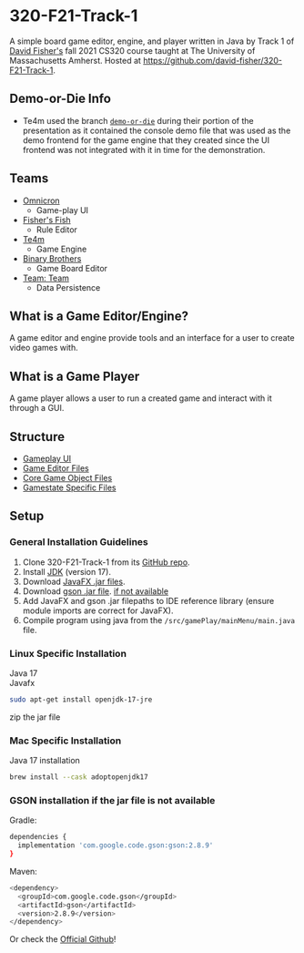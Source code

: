 # 320-F21-Track-1

A simple board game editor, engine, and player written in Java by Track 1 of [David Fisher's](https://people.cs.umass.edu/~dfisher/) fall 2021 CS320 course taught at The University of Massachusetts Amherst. Hosted at https://github.com/david-fisher/320-F21-Track-1.

## Demo-or-Die Info

-   Te4m used the branch [`demo-or-die`](https://github.com/david-fisher/320-F21-Track-1/tree/demo-or-die) during their portion of the presentation as it contained the console demo file that was used as the demo frontend for the game engine that they created since the UI frontend was not integrated with it in time for the demonstration.

## Teams

-   [Omnicron](https://github.com/david-fisher/320-F21-Track-1/wiki/Team-Omnicron-Wiki)
    -   Game-play UI
-   [Fisher's Fish](https://github.com/david-fisher/320-F21-Track-1/wiki/Fisher's-Fish-Wiki)
    -   Rule Editor
-   [Te4m](https://github.com/david-fisher/320-F21-Track-1/wiki/TE4M-Wiki)
    -   Game Engine
-   [Binary Brothers](https://github.com/david-fisher/320-F21-Track-1/wiki/Team-Binary-Brothers-Wiki)
    -   Game Board Editor
-   [Team: Team](https://github.com/david-fisher/320-F21-Track-1/wiki/Team:-Team-Wiki)
    -   Data Persistence

## What is a Game Editor/Engine?

A game editor and engine provide tools and an interface for a user to create video games with.

## What is a Game Player

A game player allows a user to run a created game and interact with it through a GUI.

## Structure

-   [Gameplay UI](src/gamePlay/README.md)
-   [Game Editor Files](src/GameEditor)
-   [Core Game Object Files](src/Objects)
-   [Gamestate Specific Files](src/State)

## Setup

### General Installation Guidelines

1. Clone 320-F21-Track-1 from its [GitHub repo](https://github.com/david-fisher/320-F21-Track-1).
1. Install [JDK](https://www.oracle.com/java/technologies/downloads/) (version 17).
1. Download [JavaFX .jar files](https://gluonhq.com/products/javafx/).
2. Download [gson .jar file](https://search.maven.org/artifact/com.google.code.gson/gson/2.8.9/jar). [if not available](#GSON-installation-if-the-jar-file-is-not-available)
3. Add JavaFX and gson .jar filepaths to IDE reference library (ensure module imports are correct for JavaFX).
4. Compile program using java from the `/src/gamePlay/mainMenu/main.java` file.

### Linux Specific Installation

Java 17\
Javafx

```bash
sudo apt-get install openjdk-17-jre
```

zip the jar file

### Mac Specific Installation

Java 17 installation

```bash
brew install --cask adoptopenjdk17
```

### GSON installation if the jar file is not available

Gradle:

```bash
dependencies {
  implementation 'com.google.code.gson:gson:2.8.9'
}
```

Maven:

```bash
<dependency>
  <groupId>com.google.code.gson</groupId>
  <artifactId>gson</artifactId>
  <version>2.8.9</version>
</dependency>
```

Or check the [Official Github](https://github.com/google/gson)!